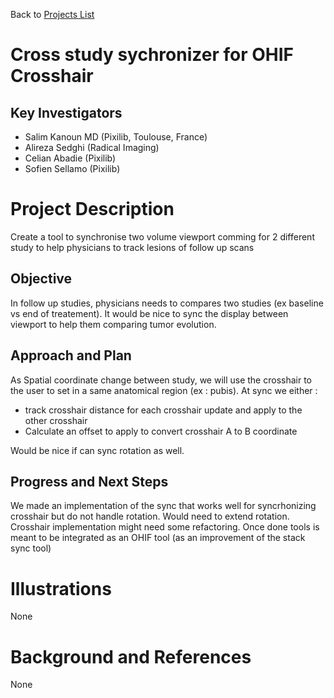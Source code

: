 Back to [Projects List](../../README.md#ProjectsList)

# Cross study sychronizer for OHIF Crosshair

## Key Investigators

- Salim Kanoun MD (Pixilib, Toulouse, France)
- Alireza Sedghi (Radical Imaging)
- Celian Abadie (Pixilib)
- Sofien Sellamo (Pixilib)

# Project Description

Create a tool to synchronise two volume viewport comming for 2 different study to help physicians to track lesions of follow up scans

## Objective

In follow up studies, physicians needs to compares two studies (ex baseline vs end of treatement).
It would be nice to sync the display between viewport to help them comparing tumor evolution.

## Approach and Plan

As Spatial coordinate change between study, we will use the crosshair to the user to set in a same anatomical region (ex : pubis).
At sync we either :
- track crosshair distance for each crosshair update and apply to the other crosshair
- Calculate an offset to apply to convert crosshair A to B coordinate

Would be nice if can sync rotation as well.

## Progress and Next Steps

We made an implementation of the sync that works well for syncrhonizing crosshair but do not handle rotation. Would need to extend rotation.
Crosshair implementation might need some refactoring.
Once done tools is meant to be integrated as an OHIF tool (as an improvement of the stack sync tool)

# Illustrations

None

# Background and References

None
